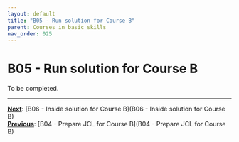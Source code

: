 ```yaml
---
layout: default
title: "B05 - Run solution for Course B"
parent: Courses in basic skills
nav_order: 025
---
```


# B05 - Run solution for Course B

To be completed.  




---
**<u>Next</u>**: [B06 - Inside solution for Course B](B06 - Inside solution for Course B)   
**<u>Previous</u>**: [B04 - Prepare JCL for Course B](B04 - Prepare JCL for Course B)  
